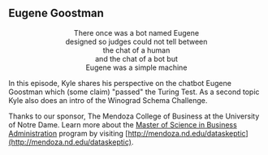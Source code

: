 ## Eugene Goostman

<center>
There once was a bot named Eugene<br/>
designed so judges could not tell between<br/>
the chat of a human<br/>
and the chat of a bot but<br/>
Eugene was a simple machine<br/>
</center>

In this episode, Kyle shares his perspective on the chatbot Eugene Goostman which (some claim) "passed" the Turing Test.  As a second topic Kyle also does an intro of the Winograd Schema Challenge.

Thanks to our sponsor, The Mendoza College of Business at the University of Notre Dame.  Learn more about the [Master of Science in Business Administration](http://mendoza.nd.edu/dataskeptic) program by visiting [http://mendoza.nd.edu/dataskeptic](http://mendoza.nd.edu/dataskeptic).

